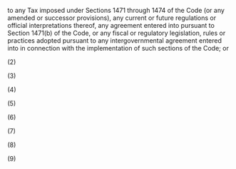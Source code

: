 to any Tax imposed under Sections 1471 through 1474 of the Code (or any amended or successor
provisions), any current or future regulations or official interpretations thereof, any agreement entered
into pursuant to Section 1471(b) of the Code, or any fiscal or regulatory legislation, rules or practices
adopted pursuant to any intergovernmental agreement entered into in connection with the
implementation of such sections of the Code; or

(2)

(3)

(4)

(5)

(6)

(7)

(8)

(9)